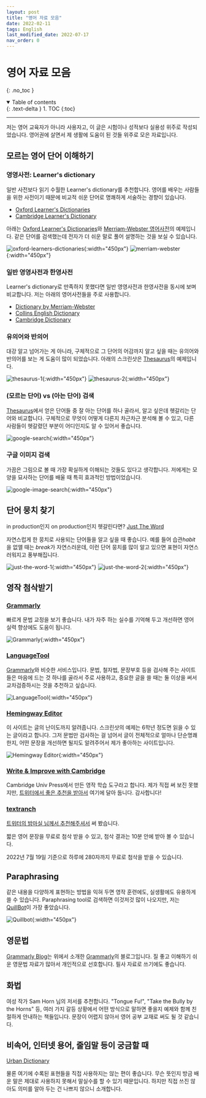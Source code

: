 ```yaml
---
layout: post
title: "영어 자료 모음"
date: 2022-02-11
tags: English
last_modified_date: 2022-07-17
nav_order: 0
---
```


# 영어 자료 모음

{: .no_toc }

<details open markdown="block">
  <summary>
    Table of contents
  </summary>
  {: .text-delta }
1. TOC
{:toc}
</details>

---

저는 영어 교육자가 아니라 사용자고, 이 글은 시험이나 성적보다 실용성 위주로 작성되었습니다. 영어권에 살면서 제 생활에 도움이 된 것들 위주로 모은 자료입니다.

## 모르는 영어 단어 이해하기

### 영영사전: Learner's dictionary

일반 사전보다 읽기 수월한 Learner's dictionary를 추천합니다. 영어를 배우는 사람들을 위한 사전이기 때문에 비교적 쉬운 단어로 명쾌하게 서술하는 경향이 있습니다.

- [Oxford Learner's Dictionaries][oxford-learners-dictionaries]
- [Cambridge Learner's Dictionary][cambridge-learners-dictionary]

[oxford-learners-dictionaries]: https://www.oxfordlearnersdictionaries.com/
[cambridge-learners-dictionary]: https://dictionary.cambridge.org/dictionary/learner-english/

아래는 [Oxford Learner's Dictionaries][oxford-learners-dictionaries]와 [Merriam-Webster 영어사전][merriam-webster]의 예제입니다. 같은 단어를 검색했는데 전자가 더 쉬운 말로 풀어 설명하는 것을 보실 수 있습니다.

![oxford-learners-dictionaries](/assets/images/english/resources/IMG_4700.jpeg){:width="450px"}
![merriam-webster](/assets/images/english/resources/IMG_4698.jpeg){:width="450px"}

### 일반 영영사전과 한영사전

Learner's dictionary로 만족하지 못했다면 일반 영영사전과 한영사전을 동시에 보며 비교합니다. 저는 아래의 영어사전들을 주로 사용합니다.

- [Dictionary by Merriam-Webster][merriam-webster]
- [Collins English Dictionary][collins-dictionary]
- [Cambridge Dictionary][cambridge-dictionary]

[merriam-webster]: https://www.merriam-webster.com/
[cambridge-dictionary]: https://dictionary.cambridge.org/
[collins-dictionary]: https://www.collinsdictionary.com/dictionary/english

### 유의어와 반의어

대강 알고 넘어가는 게 아니라, 구체적으로 그 단어의 어감까지 알고 싶을 때는 유의어와 반의어를 보는 게 도움이 많이 되었습니다. 아래의 스크린샷은 [Thesaurus][thesaurus]의 예제입니다.

[thesaurus]: https://thesaurus.com

![thesaurus-1](/assets/images/english/resources/IMG_1857.JPG){:width="450px"}
![thesaurus-2](/assets/images/english/resources/IMG_1858.PNG){:width="450px"}

### (모르는 단어) vs (아는 단어) 검색

[Thesaurus][thesaurus]에서 얻은 단어들 중 잘 아는 단어를 하나 골라서, 알고 싶은데 헷갈리는 단어와 비교합니다. 구체적으로 무엇이 어떻게 다른지 차근차근 분석해 볼 수 있고, 다른 사람들이 헷갈렸던 부분이 어디인지도 알 수 있어서 좋습니다.

![google-search](/assets/images/english/resources/IMG_1859.JPG){:width="450px"}

### 구글 이미지 검색

가끔은 그림으로 볼 때 가장 확실하게 이해되는 것들도 있다고 생각합니다. 저에게는 모양을 묘사하는 단어를 배울 때 특히 효과적인 방법이었습니다.

![google-image-search](/assets/images/english/resources/IMG_1860.JPG){:width="450px"}

## 단어 뭉치 찾기

in production인지 on production인지 헷갈린다면? [Just The Word][just-the-word]

[just-the-word]: http://just-the-word.com

자연스럽게 한 뭉치로 사용되는 단어들을 알고 싶을 때 좋습니다. 예를 들어 습관*habit*을 없앨 때는 *break*가 자연스러운데, 이런 단어 뭉치를 많이 알고 있으면 표현이 자연스러워지고 풍부해집니다.

![just-the-word-1](/assets/images/english/resources/IMG_1862.PNG){:width="450px"}
![just-the-word-2](/assets/images/english/resources/IMG_1863.PNG){:width="450px"}

## 영작 첨삭받기

### [Grammarly][grammarly]

[grammarly]: https://grammarly.com

빠르게 문법 교정을 보기 좋습니다. 내가 자주 하는 실수를 기억해 두고 개선하면 영어 실력 향상에도 도움이 됩니다.

![Grammarly](/assets/images/english/resources/IMG_1864.JPG){:width="450px"}

### [LanguageTool][language-tool]

[language-tool]: https://languagetool.org

[Grammarly][grammarly]와 비슷한 서비스입니다. 문법, 철자법, 문장부호 등을 검사해 주는 사이트들은 마음에 드는 것 하나를 골라서 주로 사용하고, 중요한 글을 쓸 때는 둘 이상을 써서 교차검증하시는 것을 추천하고 싶습니다.

![LanguageTool](/assets/images/english/resources/IMG_1865.JPG){:width="450px"}

### [Hemingway Editor][hemingwayapp]

[hemingwayapp]: https://hemingwayapp.com

이 사이트는 글의 난이도까지 알려줍니다. 스크린샷의 예제는 6학년 정도면 읽을 수 있는 글이라고 합니다. 그저 문법만 검사하는 걸 넘어서 글이 전체적으로 얼마나 단순명쾌한지, 어떤 문장을 개선하면 될지도 알려주어서 제가 좋아하는 사이트입니다.

![Hemingway Editor](/assets/images/english/resources/IMG_1866.JPG){:width="450px"}

### [Write & Improve with Cambridge][write-and-improve]

[write-and-improve]: http://writeandimprove.com

Cambridge Univ Press에서 만든 영작 학습 도구라고 합니다. 제가 직접 써 보진 못했지만, [트위터에서 좋은 추천을 받아서][write-and-improve-ref-tweet] 여기에 달아 둡니다. 감사합니다!

[write-and-improve-ref-tweet]: https://twitter.com/felineblues/status/1492326834897567745

### [textranch][textranch]

[textranch]: https://textranch.com/

[트위터의 밤마실 님께서 추천해주셔서][twt-bammashil-ref] 써 봤습니다.

[twt-bammashil-ref]: https://twitter.com/bammashil/status/1497241996628566031

짧은 영어 문장을 무료로 첨삭 받을 수 있고, 첨삭 결과는 10분 안에 받아 볼 수 있습니다.

2022년 7월 19일 기준으로 하루에 280자까지 무료로 첨삭을 받을 수 있습니다.

## Paraphrasing

같은 내용을 다양하게 표현하는 방법을 익혀 두면 영작 훈련에도, 실생활에도 유용하게 쓸 수 있습니다. Paraphrasing tool로 검색하면 이것저것 많이 나오지만, 저는 [QuillBot][quillbot]이 가장 좋았습니다.

[quillbot]: http://quillbot.com

![Quillbot](/assets/images/english/resources/IMG_1867.JPG){:width="450px"}

## 영문법

[Grammarly Blog][grammarly]는 위에서 소개한 [Grammarly][grammarly]의 블로그입니다. 질 좋고 이해하기 쉬운 영문법 자료가 많아서 개인적으로 선호합니다. 필사 자료로 쓰기에도 좋습니다.

[grammarly]: https://grammarly.com/blog/

## 화법

여성 작가 Sam Horn 님의 저서를 추천합니다. "Tongue Fu!", "Take the Bully by the Horns" 등, 여러 가지 갈등 상황에서 어떤 방식으로 말하면 좋을지 예제와 함께 친절하게 안내하는 책들입니다. 문장이 어렵지 않아서 영어 공부 교재로 써도 될 것 같습니다.

## 비속어, 인터넷 용어, 줄임말 등이 궁금할 때

[Urban Dictionary][urban-dictionary]

[urban-dictionary]: https://urbandictionary.com

물론 여기에 수록된 표현들을 직접 사용하지는 않는 편이 좋습니다. 무슨 뜻인지 방금 배운 말은 제대로 사용하지 못해서 말실수를 할 수 있기 때문입니다. 하지만 직접 쓰진 않아도 의미를 알아 두는 건 나쁘지 않으니 소개합니다.
